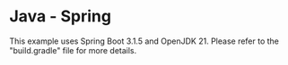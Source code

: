 # Java - Spring
This example uses Spring Boot 3.1.5 and OpenJDK 21. Please refer to the "build.gradle" file for more details.